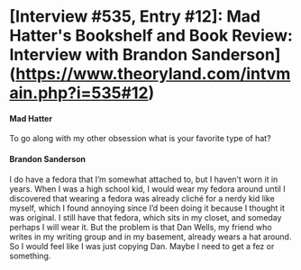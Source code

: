 # [Interview #535, Entry #12]: Mad Hatter's Bookshelf and Book Review: Interview with Brandon Sanderson](https://www.theoryland.com/intvmain.php?i=535#12)

#### Mad Hatter

To go along with my other obsession what is your favorite type of hat?

#### Brandon Sanderson

I do have a fedora that I’m somewhat attached to, but I haven’t worn it in years. When I was a high school kid, I would wear my fedora around until I discovered that wearing a fedora was already cliché for a nerdy kid like myself, which I found annoying since I’d been doing it because I thought it was original. I still have that fedora, which sits in my closet, and someday perhaps I will wear it. But the problem is that Dan Wells, my friend who writes in my writing group and in my basement, already wears a hat around. So I would feel like I was just copying Dan. Maybe I need to get a fez or something.

